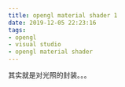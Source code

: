 ```yaml
---
title: opengl material shader 1
date: 2019-12-05 22:23:16
tags:
- opengl
- visual studio
- opengl material shader
---
```


其实就是对光照的封装。。。
